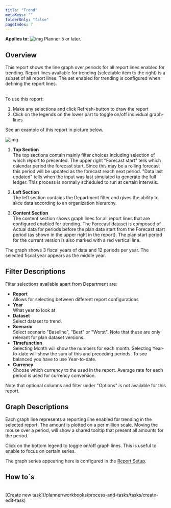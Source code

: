 ```yaml
---
title: "Trend"
metaKeys: ""
folderOnly: "false"
pageIndex: 7
---
```


**Applies to:** ![img](https://profitbasedocs.blob.core.windows.net/icons/yes-icon.png) Planner 5 or later.

## Overview
This report shows the line graph over periods for all report lines enabled for trending.
Report lines available for trending (selectable item to the right) is a subset of all report lines. The set enabled for trending is configured when defining the report lines.

<br/>To use this report:

1. Make any selections and click Refresh-button to draw the report
1. Click on the legends on the lower part to toggle on/off individual graph-lines

See an example of this report in picture below.
<br/>

![img](https://profitbasedocs.blob.core.windows.net/enduserhelp/images/finance-reports-trend-v5.JPG)

1. **Top Section** <br/>
The top sections contain mainly filter choices including selection of which report to presented. 
The upper right "Forecast start" tells which calendar period the forecast start. Since this may be a rolling forecast this period will be updated as the forecast reach next period. "Data last updated" tells when the input was last simulated to generate the full ledger. This process is normally scheduled to run at certain intervals. 

2. **Left Section** <br/>
The left section contains the Department filter and gives the ability to slice data according to an organization hierarchy.

3. **Content Section** <br/>
The content section shows graph lines for all report lines that are configured enabled for trending. The Forecast dataset is composed of Actual data for periods before the plan data start from the Forecast start period (as shown in the upper right in the report). The plan start period for the current version is also marked with a red vertical line.

The graph shows 3 fiscal years of data and 12 periods per year. The selected fiscal year appears as the middle year.

## Filter Descriptions
Filter selections available apart from Department are:

- **Report**<br/>Allows for selecting between different report configurations
- **Year**<br/>What year to look at
- **Dataset**<br/>Select dataset to trend.
- **Scenario**<br/>Select scenario "Baseline", "Best" or "Worst". Note that these are only relevant for plan dataset versions.
- **Timefunction**<br/>Selecting Month will show the numbers for each month. Selecting Year-to-date will show the sum of this and preceding periods. To see balanced you have to use Year-to-date.
- **Currency**<br/>Choose which currency to the used in the report. Average rate for each period is used for currency conversion.

Note that optional columns and filter under "Options" is not available for this report.

## Graph Descriptions

Each graph line represents a reporting line enabled for trending in the selected report. The amount is plotted on a per million scale. Moving the mouse over a period, will show a shared tooltip that present all amounts for the period.

Click on the bottom legend to toggle on/off graph lines. This is useful to enable to focus on certain series.

The graph series appearing here is configured in the [Report Setup](\planner\workbooks\data-management\report-setup).

## How to`s

<br/>
[Create new task](/planner/workbooks/process-and-tasks/tasks/create-edit-task)<br/>
